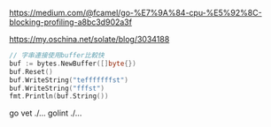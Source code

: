 https://medium.com/@fcamel/go-%E7%9A%84-cpu-%E5%92%8C-blocking-profiling-a8bc3d902a3f

https://my.oschina.net/solate/blog/3034188

```go
// 字串連接使用buffer比較快
buf := bytes.NewBuffer([]byte{})
buf.Reset()
buf.WriteString("tefffffffst")
buf.WriteString("fffst")
fmt.Println(buf.String())
```

go vet ./...
golint ./...